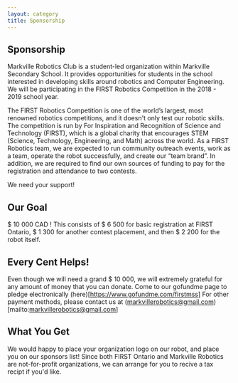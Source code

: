 ```yaml
---
layout: category
title: Sponsorship
---
```

## Sponsorship
Markville Robotics Club is a student-led organization within Markville Secondary School. It provides opportunities for students in the school interested in developing skills around robotics and Computer Engineering.  We will be participating in the FIRST Robotics Competition in the 2018 - 2019 school year.

The FIRST Robotics Competition is one of the world’s largest, most renowned robotics competitions, and it doesn't only test our robotic skills. The competition is run by For Inspiration and Recognition of Science and Technology (FIRST), which is a global charity that encourages STEM (Science, Technology, Engineering, and Math) across the world. As a FIRST Robotics team, we are expected to run community outreach events, work as a team, operate the robot successfully, and create our “team brand”. In addition, we are required to find our own sources of funding to pay for the registration and attendance to two contests.

We need your support!

## Our Goal
$ 10 000 CAD !
This consists of $ 6 500 for basic registration at FIRST Ontario, $ 1 300 for another contest placement, and then $ 2 200 for the robot itself.

## Every Cent Helps! 
Even though we will need a grand $ 10 000, we will extremely grateful for any amount of money that you can donate.
Come to our gofundme page to pledge electronically (here)[https://www.gofundme.com/firstmss]
For other payment methods, please contact us at (markvillerobotics@gmail.com)[mailto:markvillerobotics@gmail.com]

## What You Get
We would happy to place your organization logo on our robot, and place you on our sponsors list!
Since both FIRST Ontario and Markville Robotics are not-for-profit organizations, we can arrange for you to recive a tax recipt if you'd like.
